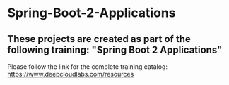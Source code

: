 # Spring-Boot-2-Applications

## These projects are created as part of the following training: "Spring Boot 2 Applications"

Please follow the link for the complete training catalog: https://www.deepcloudlabs.com/resources

